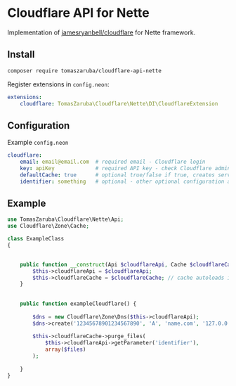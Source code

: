# Cloudflare API for Nette

Implementation of [jamesryanbell/cloudflare](https://github.com/jamesryanbell/cloudflare) for Nette framework.


## Install

```sh
composer require tomaszaruba/cloudflare-api-nette
```

Register extensions in `config.neon`:

```yaml
extensions:
    cloudflare: TomasZaruba\Cloudflare\Nette\DI\CloudflareExtension
```


## Configuration

Example `config.neon` 

```yaml
cloudflare:
    email: email@email.com  # required email - Cloudflare login
    key: apiKey             # required API key - check Cloudflare administration for more information
    defaultCache: true      # optional true/false if true, creates service Cloudflare\Zone\Cache by default
    identifier: something   # optional - other optional configuration available
```


## Example
```php
use TomasZaruba\Cloudflare\Nette\Api;
use Cloudflare\Zone\Cache;

class ExampleClass
{

    
    public function __construct(Api $cloudflareApi, Cache $cloudflareCache){
        $this->cloudflareApi = $cloudflareApi;
        $this->cloudflareCache = $cloudflareCache; // cache autoloads if there is defaultCache: true in config.neon
    }
    
    
    public function exampleCloudflare() {
    
        $dns = new Cloudflare\Zone\Dns($this->cloudflareApi);
        $dns->create('12345678901234567890', 'A', 'name.com', '127.0.0.1', 120);
    
        $this->cloudflareCache->purge_files(
            $this->cloudflareApi->getParameter('identifier'), 
            array($files)
        );
            
    }
}
```
